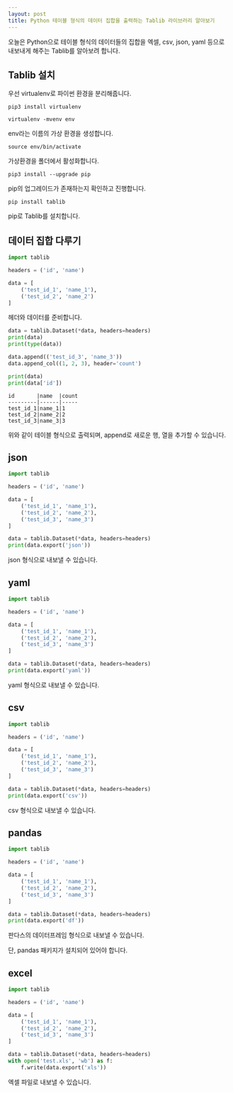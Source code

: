 ```yaml
---
layout: post
title: Python 테이블 형식의 데이터 집합을 출력하는 Tablib 라이브러리 알아보기
---
```


오늘은 Python으로 테이블 형식의 데이터들의 집합을 엑셀, csv, json, yaml 등으로 내보내게 해주는 Tablib를 알아보려 합니다.

## Tablib 설치

우선 virtualenv로 파이썬 환경을 분리해줍니다.

```
pip3 install virtualenv
```

```
virtualenv -mvenv env
```

env라는 이름의 가상 환경을 생성합니다.

```
source env/bin/activate
```

가상환경을 폴더에서 활성화합니다.

```
pip3 install --upgrade pip
```

pip의 업그레이드가 존재하는지 확인하고 진행합니다.

```
pip install tablib
```

pip로 Tablib를 설치합니다.

## 데이터 집합 다루기

```python
import tablib

headers = ('id', 'name')

data = [
    ('test_id_1', 'name_1'),
    ('test_id_2', 'name_2')
]
```

헤더와 데이터를 준비합니다.

```python
data = tablib.Dataset(*data, headers=headers)
print(data)
print(type(data))

data.append(('test_id_3', 'name_3'))
data.append_col((1, 2, 3), header='count')

print(data)
print(data['id'])
```

```
id       |name  |count
---------|------|-----
test_id_1|name_1|1    
test_id_2|name_2|2    
test_id_3|name_3|3    
```

위와 같이 테이블 형식으로 출력되며, append로 새로운 행, 열을 추가할 수 있습니다.

## json

```python
import tablib

headers = ('id', 'name')

data = [
    ('test_id_1', 'name_1'),
    ('test_id_2', 'name_2'),
    ('test_id_3', 'name_3')
]

data = tablib.Dataset(*data, headers=headers)
print(data.export('json'))
```

json 형식으로 내보낼 수 있습니다.

## yaml

```python
import tablib

headers = ('id', 'name')

data = [
    ('test_id_1', 'name_1'),
    ('test_id_2', 'name_2'),
    ('test_id_3', 'name_3')
]

data = tablib.Dataset(*data, headers=headers)
print(data.export('yaml'))
```

yaml 형식으로 내보낼 수 있습니다.

## csv

```python
import tablib

headers = ('id', 'name')

data = [
    ('test_id_1', 'name_1'),
    ('test_id_2', 'name_2'),
    ('test_id_3', 'name_3')
]

data = tablib.Dataset(*data, headers=headers)
print(data.export('csv'))
```

csv 형식으로 내보낼 수 있습니다.

## pandas

```python
import tablib

headers = ('id', 'name')

data = [
    ('test_id_1', 'name_1'),
    ('test_id_2', 'name_2'),
    ('test_id_3', 'name_3')
]

data = tablib.Dataset(*data, headers=headers)
print(data.export('df'))
```

판다스의 데이터프레임 형식으로 내보낼 수 있습니다.

단, pandas 패키지가 설치되어 있어야 합니다.

## excel

```python
import tablib

headers = ('id', 'name')

data = [
    ('test_id_1', 'name_1'),
    ('test_id_2', 'name_2'),
    ('test_id_3', 'name_3')
]

data = tablib.Dataset(*data, headers=headers)
with open('test.xls', 'wb') as f:
    f.write(data.export('xls'))
```

엑셀 파일로 내보낼 수 있습니다.